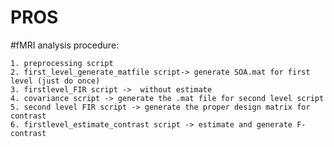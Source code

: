 # PROS

#fMRI analysis procedure:


	1. preprocessing script
	2. first_level_generate_matfile script-> generate SOA.mat for first level (just do once)
	3. firstlevel_FIR script ->  without estimate
	4. covariance script -> generate the .mat file for second level script 
	5. second level FIR script -> generate the proper design matrix for contrast
	6. firstlevel_estimate_contrast script -> estimate and generate F-contrast

